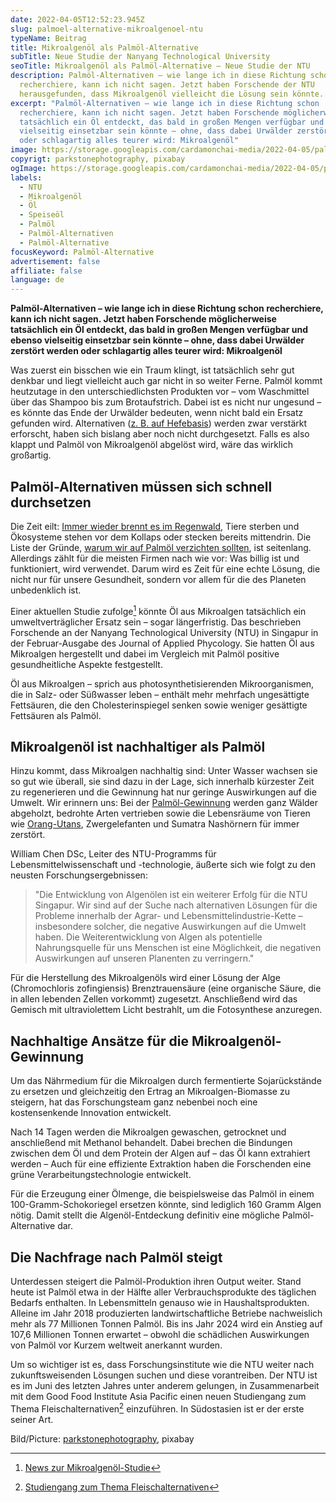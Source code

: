 ```yaml
---
date: 2022-04-05T12:52:23.945Z
slug: palmoel-alternative-mikroalgenoel-ntu
typeName: Beitrag
title: Mikroalgenöl als Palmöl-Alternative
subTitle: Neue Studie der Nanyang Technological University
seoTitle: Mikroalgenöl als Palmöl-Alternative – Neue Studie der NTU
description: Palmöl-Alternativen – wie lange ich in diese Richtung schon
  recherchiere, kann ich nicht sagen. Jetzt haben Forschende der NTU
  herausgefunden, dass Mikroalgenöl vielleicht die Lösung sein könnte.
excerpt: "Palmöl-Alternativen – wie lange ich in diese Richtung schon
  recherchiere, kann ich nicht sagen. Jetzt haben Forschende möglicherweise
  tatsächlich ein Öl entdeckt, das bald in großen Mengen verfügbar und ebenso
  vielseitig einsetzbar sein könnte – ohne, dass dabei Urwälder zerstört werden
  oder schlagartig alles teurer wird: Mikroalgenöl"
image: https://storage.googleapis.com/cardamonchai-media/2022-04-05/palmoel-alternative-mikroalgenoel-jpg-imagine-f8b808_b87120_1024_768/640.webp
copyrigt: parkstonephotography, pixabay
ogImage: https://storage.googleapis.com/cardamonchai-media/2022-04-05/palmoel-alternative-mikroalgenoel-fb-png-imagine-f8b808_b46e1f_1200_628/640.webp
labels:
  - NTU
  - Mikroalgenöl
  - Öl
  - Speiseöl
  - Palmöl
  - Palmöl-Alternativen
  - Palmöl-Alternative
focusKeyword: Palmöl-Alternative
advertisement: false
affiliate: false
language: de
---
```

**Palmöl-Alternativen – wie lange ich in diese Richtung schon recherchiere, kann ich nicht sagen. Jetzt haben Forschende möglicherweise tatsächlich ein Öl entdeckt, das bald in großen Mengen verfügbar und ebenso vielseitig einsetzbar sein könnte – ohne, dass dabei Urwälder zerstört werden oder schlagartig alles teurer wird: Mikroalgenöl**

Was zuerst ein bisschen wie ein Traum klingt, ist tatsächlich sehr gut denkbar und liegt vielleicht auch gar nicht in so weiter Ferne. Palmöl kommt heutzutage in den unterschiedlichsten Produkten vor – vom Waschmittel über das Shampoo bis zum Brotaufstrich. Dabei ist es nicht nur ungesund – es könnte das Ende der Urwälder bedeuten, wenn nicht bald ein Ersatz gefunden wird. Alternativen ([z. B. auf Hefebasis](/2015/11/forscher-finden-palmoel-ersatz/)) werden zwar verstärkt erforscht, haben sich bislang aber noch nicht durchgesetzt. Falls es also klappt und Palmöl von Mikroalgenöl abgelöst wird, wäre das wirklich großartig.

## Palmöl-Alternativen müssen sich schnell durchsetzen

Die Zeit eilt: [Immer wieder brennt es im Regenwald](/2015/11/feuer-im-regenwald/), Tiere sterben und Ökosysteme stehen vor dem Kollaps oder stecken bereits mittendrin. Die Liste der Gründe, [warum wir auf Palmöl verzichten sollten](/2015/05/palmoel/), ist seitenlang. Allerdings zählt für die meisten Firmen nach wie vor: Was billig ist und funktioniert, wird verwendet. Darum wird es Zeit für eine echte Lösung, die nicht nur für unsere Gesundheit, sondern vor allem für die des Planeten unbedenklich ist.

Einer aktuellen Studie zufolge[^1] könnte Öl aus Mikroalgen tatsächlich ein umweltverträglicher Ersatz sein – sogar längerfristig. Das beschrieben Forschende an der Nanyang Technological University (NTU) in Singapur in der Februar-Ausgabe des Journal of Applied Phycology. Sie hatten Öl aus Mikroalgen hergestellt und dabei im Vergleich mit Palmöl positive gesundheitliche Aspekte festgestellt.

Öl aus Mikroalgen – sprich aus photosynthetisierenden Mikroorganismen, die in Salz- oder Süßwasser leben – enthält mehr mehrfach ungesättigte Fettsäuren, die den Cholesterinspiegel senken sowie weniger gesättigte Fettsäuren als Palmöl.

## Mikroalgenöl ist nachhaltiger als Palmöl

Hinzu kommt, dass Mikroalgen nachhaltig sind: Unter Wasser wachsen sie so gut wie überall, sie sind dazu in der Lage, sich innerhalb kürzester Zeit zu regenerieren und die Gewinnung hat nur geringe Auswirkungen auf die Umwelt. Wir erinnern uns: Bei der [Palmöl-Gewinnung](/2015/05/palmoel/) werden ganz Wälder abgeholzt, bedrohte Arten vertrieben sowie die Lebensräume von Tieren wie [Orang-Utans](/2015/11/feuer-im-regenwald/), Zwergelefanten und Sumatra Nashörnern für immer zerstört.

William Chen DSc, Leiter des NTU-Programms für Lebensmittelwissenschaft und -technologie, äußerte sich wie folgt zu den neusten Forschungsergebnissen:

> "Die Entwicklung von Algenölen ist ein weiterer Erfolg für die NTU Singapur. Wir sind auf der Suche nach alternativen Lösungen für die Probleme innerhalb der Agrar- und Lebensmittelindustrie-Kette – insbesondere solcher, die negative Auswirkungen auf die Umwelt haben. Die Weiterentwicklung von Algen als potentielle Nahrungsquelle für uns Menschen ist eine Möglichkeit, die negativen Auswirkungen auf unseren Planenten zu verringern."

Für die Herstellung des Mikroalgenöls wird einer Lösung der Alge (Chromochloris zofingiensis) Brenztrauensäure (eine organische Säure, die in allen lebenden Zellen vorkommt) zugesetzt. Anschließend wird das Gemisch mit ultraviolettem Licht bestrahlt, um die Fotosynthese anzuregen.

## Nachhaltige Ansätze für die Mikroalgenöl-Gewinnung

Um das Nährmedium für die Mikroalgen durch fermentierte Sojarückstände zu ersetzen und gleichzeitig den Ertrag an Mikroalgen-Biomasse zu steigern, hat das Forschungsteam ganz nebenbei noch eine kostensenkende Innovation entwickelt.

Nach 14 Tagen werden die Mikroalgen gewaschen, getrocknet und anschließend mit Methanol behandelt. Dabei brechen die Bindungen zwischen dem Öl und dem Protein der Algen auf – das Öl kann extrahiert werden – Auch für eine effiziente Extraktion haben die Forschenden eine grüne Verarbeitungstechnologie entwickelt.

Für die Erzeugung einer Ölmenge, die beispielsweise das Palmöl in einem 100-Gramm-Schokoriegel ersetzen könnte, sind lediglich 160 Gramm Algen nötig. Damit stellt die Algenöl-Entdeckung definitiv eine mögliche Palmöl-Alternative dar.

## Die Nachfrage nach Palmöl steigt

Unterdessen steigert die Palmöl-Produktion ihren Output weiter. Stand heute ist Palmöl etwa in der Hälfte aller Verbrauchsprodukte des täglichen Bedarfs enthalten. In Lebensmitteln genauso wie in Haushaltsprodukten. Alleine im Jahr 2018 produzierten landwirtschaftliche Betriebe nachweislich mehr als 77 Millionen Tonnen Palmöl. Bis ins Jahr 2024 wird ein Anstieg auf 107,6 Millionen Tonnen erwartet – obwohl die schädlichen Auswirkungen von Palmöl vor Kurzem weltweit anerkannt wurden.

Um so wichtiger ist es, dass Forschungsinstitute wie die NTU weiter nach zukunftsweisenden Lösungen suchen und diese vorantreiben. Der NTU ist es im Juni des letzten Jahres unter anderem gelungen, in Zusammenarbeit mit dem Good Food Institute Asia Pacific einen neuen Studiengang zum Thema Fleischalternativen[^2] einzuführen. In Südostasien ist er der erste seiner Art.

Bild/Picture: [parkstonephotography](https://pixabay.com/photos/oil-abstract-bubble-background-6915740/), pixabay

[^1]: [News zur Mikroalgenöl-Studie](https://www.ntu.edu.sg/docs/default-source/corporate-ntu/hub-news/scientists-led-by-ntu-singapore-produce-oils-from-microalgae-that-could-replace-palm-oil-in-food-production.pdf?sfvrsn=ef60abc6_1)

[^2]: [Studiengang zum Thema Fleischalternativen](https://www.ntu.edu.sg/news/detail/new-undergraduate-course-in-alternative-meats-launched)